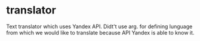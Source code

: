 # translator
Text translator which uses Yandex API.
Didt't use arg. for defining lunguage from which we would like to translate because API Yandex is able to know it. 
